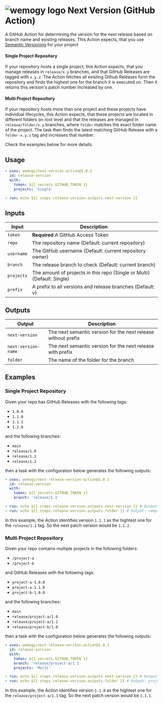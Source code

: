 # ![wemogy logo](https://wemogyimages.blob.core.windows.net/logos/wemogy-github-tiny.png) Next Version (GitHub Action)

A GitHub Action for determining the version for the next release based on branch name and existing releases. This Action expects, that you use [Semantic Versioning](https://semver.org/) for your project

#### Single Project Repository

If your repository hosts a single project, this Action expects, that you manage releases in `release/x.y` branches, and that GitHub Releases are tagged with `x.y.z`. The Action fetches all existing Github Releases form the repository and finds the highest one for the branch it is executed on. Then it returns this version's patch number increased by one.

#### Multi Project Repository

If your repository hosts more than one project and these projects have individual lifecycles, this Action expects, that these projects are located in different folders on root level and that the releases are managed in `release/folder/x.y` branches, where `folder` matches the exact folder name of the project. The task then finds the latest matching GitHub Release with a `folder-x.y.z` tag and increases that number.

Check the examples below for more details.

## Usage

```yaml
- uses: wemogy/next-version-action@1.0.2
  id: release-version
  with:
    token: ${{ secrets.GITHUB_TOKEN }}
    projects: 'Single'

- run: echo ${{ steps.release-version.outputs.next-version }}
```

## Inputs

| Input | Description |
|-|-|
| `token` | **Required** A GitHub Access Token |
| `repo` | The repository name (Default: current repository) |
| `username` | The GitHub username (Default: current repository owner) |
| `branch` | The release branch to check (Default: current branch) |
| `projects` | The amount of projects in this repo (Single or Multi) (Default: Single) |
| `prefix` | A prefix to all versions and release branches (Default: v) |

## Outputs

| Output | Description |
|-|-|
| `next-version` | The next semantic version for the next release without prefix |
| `next-version-name` | The next semantic version for the next release with prefix |
| `folder` | The name of the folder for the branch |

## Examples

### Single Project Repository

Given your repo has GitHub Releases with the following tags:

- `1.0.0`
- `1.1.0`
- `1.1.1`
- `1.2.0`

and the following branches:

- `main`
- `release/1.0`
- `release/1.1`
- `release/1.2`

then a task with the configuration below generates the following outputs:

```yaml
- uses: wemogy/next-release-version-action@1.0.1
  id: release-version
  with:
    token: ${{ secrets.GITHUB_TOKEN }}
    branch: 'release/1.1'

- run: echo ${{ steps.release-version.outputs.next-version }} # Output: 1.1.2
- run: echo ${{ steps.release-version.outputs.folder }} # Output: <empty>
```

In this example, the Action identifies version `1.1.1` as the hightest one for the `release/1.1` tag. So the next patch version would be `1.1.2`.

### Multi Project Repository

Given your repo contains multiple projects in the following folders:

- `/project-a`
- `/project-b`

and GitHub Releases with the following tags:

- `project-a-1.0.0`
- `project-a-1.1.0`
- `project-b-1.0.0`

and the following branches:

- `main`
- `release/project-a/1.0`
- `release/project-a/1.1`
- `release/project-b/1.0`

then a task with the configuration below generates the following outputs:

```yaml
- uses: wemogy/next-release-version-action@1.0.1
  id: release-version
  with:
    token: ${{ secrets.GITHUB_TOKEN }}
    branch: 'release/project-a/1.1'
    projects: 'Multi'

- run: echo ${{ steps.release-version.outputs.next-version }} # Output: 1.1.1
- run: echo ${{ steps.release-version.outputs.folder }} # Output: project-a
```

In this example, the Action identifies version `1.1.0` as the hightest one for the `release/project-a/1.1` tag. So the next patch version would be `1.1.1`.
